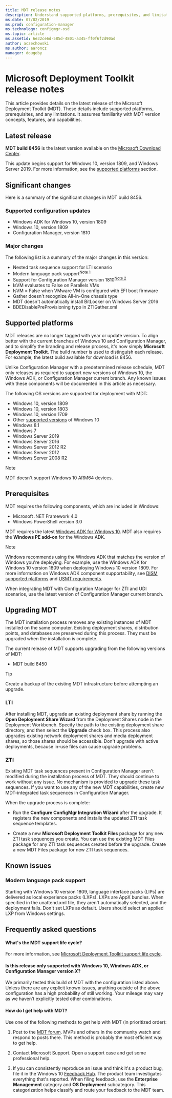 ```yaml
---
title: MDT release notes
description: Understand supported platforms, prerequisites, and limitations of the Microsoft Deployment Toolkit (MDT).
ms.date: 07/02/2019
ms.prod: configuration-manager
ms.technology: configmgr-osd
ms.topic: article
ms.assetid: 6e32ce6d-585d-4801-a345-ff0f6f2d90ad
author: aczechowski  
ms.author: aaroncz 
manager: dougeby
---
```


# Microsoft Deployment Toolkit release notes  

This article provides details on the latest release of the Microsoft Deployment Toolkit (MDT). These details include supported platforms, prerequisites, and any limitations. It assumes familiarity with MDT version concepts, features, and capabilities.



## Latest release

**MDT build 8456** is the latest version available on the [Microsoft Download Center](https://aka.ms/mdtdownload). 

This update begins support for Windows 10, version 1809, and Windows Server 2019. For more information, see the [supported platforms](#supported-platforms) section.


## Significant changes

Here is a summary of the significant changes in MDT build 8456.


### Supported configuration updates

- Windows ADK for Windows 10, version 1809
- Windows 10, version 1809
- Configuration Manager, version 1810

### Major changes

The following list is a summary of the major changes in this version:

- Nested task sequence support for LTI scenario  
- Modern language pack support<sup>[Note 1](#bkmk_note1)</sup>  
- Support for Configuration Manager version 1810<sup>[Note 2](#bkmk_note2)</sup>  
- IsVM evaluates to False on Parallels VMs 
- IsVM = False when VMware VM is configured with EFI boot firmware 
- Gather doesn't recognize All-in-One chassis type 
- MDT doesn't automatically install BitLocker on Windows Server 2016 
- BDEDisablePreProvisioning typo in ZTIGather.xml 



## Supported platforms

MDT releases are no longer tagged with year or update version. To align better with the current branches of Windows 10 and Configuration Manager, and to simplify the branding and release process, it's now simply **Microsoft Deployment Toolkit**. The build number is used to distinguish each release. For example, the latest build available for download is 8456.

Unlike Configuration Manager with a predetermined release schedule, MDT only releases as required to support new versions of Windows 10, the Windows ADK, or Configuration Manager current branch. Any known issues with these components will be documented in this article as necessary.

The following OS versions are supported for deployment with MDT:
- Windows 10, version 1809
- Windows 10, version 1803
- Windows 10, version 1709
- Other [supported versions](https://support.microsoft.com/help/13853/windows-lifecycle-fact-sheet) of Windows 10
- Windows 8.1
- Windows 7
- Windows Server 2019
- Windows Server 2016
- Windows Server 2012 R2
- Windows Server 2012
- Windows Server 2008 R2

> [!Note]  
> MDT doesn't support Windows 10 ARM64 devices.  


## Prerequisites

MDT requires the following components, which are included in Windows:
- Microsoft .NET Framework 4.0
- Windows PowerShell version 3.0

MDT requires the latest [Windows ADK for Windows 10](https://docs.microsoft.com/windows-hardware/get-started/adk-install). MDT also requires the **Windows PE add-on** for the Windows ADK.

> [!Note]  
> Windows recommends using the Windows ADK that matches the version of Windows you're deploying. For example, use the Windows ADK for Windows 10 version 1809 when deploying Windows 10 version 1809. For more information on Windows ADK component supportability, see [DISM supported platforms](https://docs.microsoft.com/windows-hardware/manufacture/desktop/dism-supported-platforms) and [USMT requirements](https://docs.microsoft.com/windows/deployment/usmt/usmt-requirements#bkmk-1).

When integrating MDT with Configuration Manager for ZTI and UDI scenarios, use the latest version of Configuration Manager current branch.


## Upgrading MDT

The MDT installation process removes any existing instances of MDT installed on the same computer. Existing deployment shares, distribution points, and databases are preserved during this process. They must be upgraded when the installation is complete.

The current release of MDT supports upgrading from the following versions of MDT:
- MDT build 8450

> [!Tip]  
> Create a backup of the existing MDT infrastructure before attempting an upgrade.

### LTI
After installing MDT, upgrade an existing deployment share by running the **Open Deployment Share Wizard** from the Deployment Shares node in the Deployment Workbench. Specify the path to the existing deployment share directory, and then select the **Upgrade** check box. This process also upgrades existing network deployment shares and media deployment shares, so those shares should be accessible. Don't upgrade with active deployments, because in-use files can cause upgrade problems.

### ZTI
Existing MDT task sequences present in Configuration Manager aren't modified during the installation process of MDT. They should continue to work without any issue. No mechanism is provided to upgrade these task sequences. If you want to use any of the new MDT capabilities, create new MDT-integrated task sequences in Configuration Manager.

When the upgrade process is complete:  

- Run the **Configure ConfigMgr Integration Wizard** after the upgrade. It registers the new components and installs the updated ZTI task sequence templates.  

- Create a new **Microsoft Deployment Toolkit Files** package for any new ZTI task sequences you create. You can use the existing MDT Files package for any ZTI task sequences created before the upgrade. Create a new MDT Files package for new ZTI task sequences.



## Known issues

### <a name="bkmk_note1"></a> Modern language pack support

Starting with Windows 10 version 1809, language interface packs (LIPs) are delivered as local experience packs (LXPs). LXPs are AppX bundles. When specified in the unattend.xml file, they aren't automatically selected, and the deployment fails. Don't set LXPs as default. Users should select an applied LXP from Windows settings.



## Frequently asked questions

#### What's the MDT support life cycle?  
For more information, see [Microsoft Deployment Toolkit support life cycle](https://support.microsoft.com/help/2872000/microsoft-deployment-toolkit-support-life-cycle).

#### <a name="bkmk_note2"></a> Is this release only supported with Windows 10, Windows ADK, or Configuration Manager version *X*?
We primarily tested this build of MDT with the configuration listed above. Unless there are any explicit known issues, anything outside of the above configuration has a high probability of still working. Your mileage may vary as we haven’t explicitly tested other combinations.

#### How do I get help with MDT?
Use one of the following methods to get help with MDT (in prioritized order):

1. Post to the [MDT forum](https://social.technet.microsoft.com/Forums/en/home?forum=mdt). MVPs and others in the community watch and respond to posts there. This method is probably the most efficient way to get help.  

2. Contact Microsoft Support. Open a support case and get some professional help.  

3. If you can consistently reproduce an issue and think it's a product bug, file it in the Windows 10 [Feedback Hub](https://support.microsoft.com/help/4021566/windows-10-send-feedback-to-microsoft-with-feedback-hub-app). The product team investigates everything that's reported. When filing feedback, use the **Enterprise Management** category and **OS Deployment** subcategory. This categorization helps classify and route your feedback to the MDT team.  

